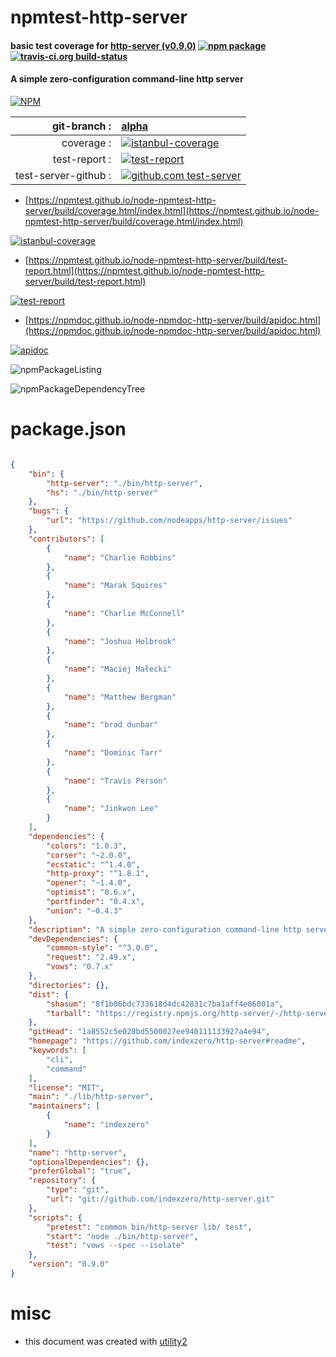 # npmtest-http-server

#### basic test coverage for  [http-server (v0.9.0)](https://github.com/indexzero/http-server#readme)  [![npm package](https://img.shields.io/npm/v/npmtest-http-server.svg?style=flat-square)](https://www.npmjs.org/package/npmtest-http-server) [![travis-ci.org build-status](https://api.travis-ci.org/npmtest/node-npmtest-http-server.svg)](https://travis-ci.org/npmtest/node-npmtest-http-server)

#### A simple zero-configuration command-line http server

[![NPM](https://nodei.co/npm/http-server.png?downloads=true&downloadRank=true&stars=true)](https://www.npmjs.com/package/http-server)

| git-branch : | [alpha](https://github.com/npmtest/node-npmtest-http-server/tree/alpha)|
|--:|:--|
| coverage : | [![istanbul-coverage](https://npmtest.github.io/node-npmtest-http-server/build/coverage.badge.svg)](https://npmtest.github.io/node-npmtest-http-server/build/coverage.html/index.html)|
| test-report : | [![test-report](https://npmtest.github.io/node-npmtest-http-server/build/test-report.badge.svg)](https://npmtest.github.io/node-npmtest-http-server/build/test-report.html)|
| test-server-github : | [![github.com test-server](https://npmtest.github.io/node-npmtest-http-server/GitHub-Mark-32px.png)](https://npmtest.github.io/node-npmtest-http-server/build/app/index.html) | | build-artifacts : | [![build-artifacts](https://npmtest.github.io/node-npmtest-http-server/glyphicons_144_folder_open.png)](https://github.com/npmtest/node-npmtest-http-server/tree/gh-pages/build)|

- [https://npmtest.github.io/node-npmtest-http-server/build/coverage.html/index.html](https://npmtest.github.io/node-npmtest-http-server/build/coverage.html/index.html)

[![istanbul-coverage](https://npmtest.github.io/node-npmtest-http-server/build/screenCapture.buildCi.browser.%252Ftmp%252Fbuild%252Fcoverage.lib.html.png)](https://npmtest.github.io/node-npmtest-http-server/build/coverage.html/index.html)

- [https://npmtest.github.io/node-npmtest-http-server/build/test-report.html](https://npmtest.github.io/node-npmtest-http-server/build/test-report.html)

[![test-report](https://npmtest.github.io/node-npmtest-http-server/build/screenCapture.buildCi.browser.%252Ftmp%252Fbuild%252Ftest-report.html.png)](https://npmtest.github.io/node-npmtest-http-server/build/test-report.html)

- [https://npmdoc.github.io/node-npmdoc-http-server/build/apidoc.html](https://npmdoc.github.io/node-npmdoc-http-server/build/apidoc.html)

[![apidoc](https://npmdoc.github.io/node-npmdoc-http-server/build/screenCapture.buildCi.browser.%252Ftmp%252Fbuild%252Fapidoc.html.png)](https://npmdoc.github.io/node-npmdoc-http-server/build/apidoc.html)

![npmPackageListing](https://npmtest.github.io/node-npmtest-http-server/build/screenCapture.npmPackageListing.svg)

![npmPackageDependencyTree](https://npmtest.github.io/node-npmtest-http-server/build/screenCapture.npmPackageDependencyTree.svg)



# package.json

```json

{
    "bin": {
        "http-server": "./bin/http-server",
        "hs": "./bin/http-server"
    },
    "bugs": {
        "url": "https://github.com/nodeapps/http-server/issues"
    },
    "contributors": [
        {
            "name": "Charlie Robbins"
        },
        {
            "name": "Marak Squires"
        },
        {
            "name": "Charlie McConnell"
        },
        {
            "name": "Joshua Holbrook"
        },
        {
            "name": "Maciej Małecki"
        },
        {
            "name": "Matthew Bergman"
        },
        {
            "name": "brad dunbar"
        },
        {
            "name": "Dominic Tarr"
        },
        {
            "name": "Travis Person"
        },
        {
            "name": "Jinkwon Lee"
        }
    ],
    "dependencies": {
        "colors": "1.0.3",
        "corser": "~2.0.0",
        "ecstatic": "^1.4.0",
        "http-proxy": "^1.8.1",
        "opener": "~1.4.0",
        "optimist": "0.6.x",
        "portfinder": "0.4.x",
        "union": "~0.4.3"
    },
    "description": "A simple zero-configuration command-line http server",
    "devDependencies": {
        "common-style": "^3.0.0",
        "request": "2.49.x",
        "vows": "0.7.x"
    },
    "directories": {},
    "dist": {
        "shasum": "8f1b06bdc733618d4dc42831c7ba1aff4e06001a",
        "tarball": "https://registry.npmjs.org/http-server/-/http-server-0.9.0.tgz"
    },
    "gitHead": "1a8552c5e028bd5500027ee940111133927a4e94",
    "homepage": "https://github.com/indexzero/http-server#readme",
    "keywords": [
        "cli",
        "command"
    ],
    "license": "MIT",
    "main": "./lib/http-server",
    "maintainers": [
        {
            "name": "indexzero"
        }
    ],
    "name": "http-server",
    "optionalDependencies": {},
    "preferGlobal": "true",
    "repository": {
        "type": "git",
        "url": "git://github.com/indexzero/http-server.git"
    },
    "scripts": {
        "pretest": "common bin/http-server lib/ test",
        "start": "node ./bin/http-server",
        "test": "vows --spec --isolate"
    },
    "version": "0.9.0"
}
```



# misc
- this document was created with [utility2](https://github.com/kaizhu256/node-utility2)
